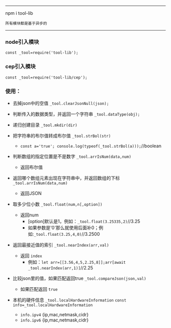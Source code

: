 ***
npm i tool-lib

    所有模块都是基于异步的
***
### node引入模块
`const _tool=require('tool-lib');`
### cep引入模块
`const _tool=require('tool-lib/cep');`
### 使用：
* 去掉json中的空值
`_tool.clearJsonNull(json);`

* 判断传入的数据类型，并返回一个字符串
`_tool.dataType(obj);`

* 递归创建目录
`_tool.mkdir(dir)`

* 把字符串的布尔值转成布尔值
`_tool.strBol(str)`
    *   `const a='true'; console.log(typeof(_tool.strBol(a)));`//boolean
* 判断数组的指定位置是不是数字
`_tool.arrIsNum(data,num)`
    *   返回布尔值
* 返回哪个数组元素出现在字符串中，并返回数组的下标
`_tool.arrIsNum(data,num)`
    *   返回JSON
* 取多少位小数
`_tool.float(num,n[,option])`
    *   返回num
        * [option]默认是1，例如：`_tool.float(3.25335,2)`//3.25
        *   如果参数是'0'那么就使用后面补0；例如:`_tool.float(3.25,4,0)`//3.2500
* 返回最接近值的索引
`_tool.nearIndex(arr,val)`
    *   返回 `index`
        * 例如：`let arr=[[3.56,4,5,2.25,8]];arr[await _tool.nearIndex(arr,1)]`//2.25
* 比较json里的值，如果匹配返回true
`_tool.compareJson(json,val)`
    *   如果匹配返回 `true`
* 本机的硬件信息
`_tool.localHardwareInformation`
`const info=_tool.localHardwareInformation`
    *   `info.ipv4` {ip,mac,netmask,cidr}
    *   `info.ipv6` {ip,mac,netmask,cidr}
